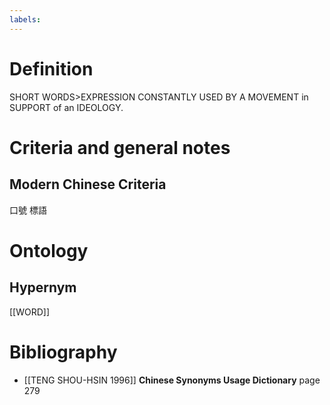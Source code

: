 ```yaml
---
labels: 
---
```


# Definition
SHORT WORDS>EXPRESSION CONSTANTLY USED BY A MOVEMENT in SUPPORT of an IDEOLOGY.
# Criteria and general notes
## Modern Chinese Criteria
口號
標語
# Ontology

## Hypernym
[[WORD]]
# Bibliography
- [[TENG SHOU-HSIN 1996]]
**Chinese Synonyms Usage Dictionary** page 279
